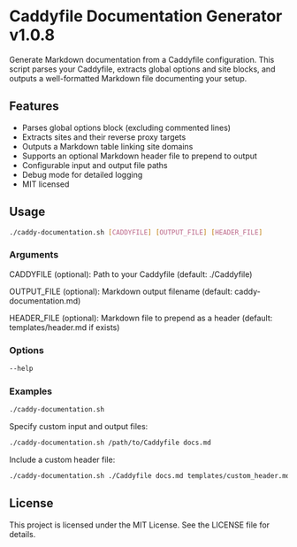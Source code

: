 # Caddyfile Documentation Generator v1.0.8

Generate Markdown documentation from a Caddyfile configuration. This script parses your Caddyfile, extracts global options and site blocks, and outputs a well-formatted Markdown file documenting your setup.

## Features

- Parses global options block (excluding commented lines)
- Extracts sites and their reverse proxy targets
- Outputs a Markdown table linking site domains
- Supports an optional Markdown header file to prepend to output
- Configurable input and output file paths
- Debug mode for detailed logging
- MIT licensed

## Usage

```bash
./caddy-documentation.sh [CADDYFILE] [OUTPUT_FILE] [HEADER_FILE]
```

### Arguments

CADDYFILE (optional): Path to your Caddyfile (default: ./Caddyfile)

OUTPUT_FILE (optional): Markdown output filename (default: caddy-documentation.md)

HEADER_FILE (optional): Markdown file to prepend as a header (default: templates/header.md if exists)


### Options

```bash
--help
```

### Examples

```bash
./caddy-documentation.sh
```

Specify custom input and output files:

```bash
./caddy-documentation.sh /path/to/Caddyfile docs.md
```

Include a custom header file:

```bash
./caddy-documentation.sh ./Caddyfile docs.md templates/custom_header.md
```

## License

This project is licensed under the MIT License. See the LICENSE file for details.
